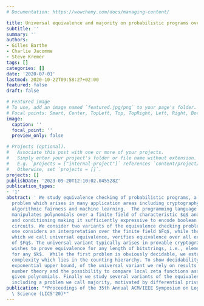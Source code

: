 ```yaml
---
# Documentation: https://wowchemy.com/docs/managing-content/

title: Universal equivalence and majority on probabilistic programs over finite fields
subtitle: ''
summary: ''
authors:
- Gilles Barthe
- Charlie Jacomme
- Steve Kremer
tags: []
categories: []
date: '2020-07-01'
lastmod: 2020-10-22T09:58:27+02:00
featured: false
draft: false

# Featured image
# To use, add an image named `featured.jpg/png` to your page's folder.
# Focal points: Smart, Center, TopLeft, Top, TopRight, Left, Right, BottomLeft, Bottom, BottomRight.
image:
  caption: ''
  focal_point: ''
  preview_only: false

# Projects (optional).
#   Associate this post with one or more of your projects.
#   Simply enter your project's folder or file name without extension.
#   E.g. `projects = ["internal-project"]` references `content/project/deep-learning/index.md`.
#   Otherwise, set `projects = []`.
projects: []
publishDate: '2023-09-20T12:10:02.045528Z'
publication_types:
- '1'
abstract: ' We study equivalence checking of probabilistic programs, a fundamental
  problem which arises in many application areas including cryptography, privacy,
  algorithmic fairness and machine learning.  The programming language we consider
  manipulates polynomials over a finite field of characteristic $q$ and supports sampling
  and conditioning making it sufficiently expressive to encode boolean and arithmetic
  circuits. We consider two variants of the equivalence checking problem: the first
  one considers an interpretation over the finite field $Fq$, while the second one,
  which we call universal equivalence, verifies equivalence over all extensions $Fqk$
  of $Fq$. The universal variant typically arises in provable cryptography when one
  wishes to prove equivalence for any length of bitstrings, i.e., elements of $F_2^k$
  for any $k$.  While the first problem is obviously decidable, we establish its exact
  complexity which lies in the counting hierarchy. To show decidability, and a doubly
  exponential upper bound, of the universal variant we rely on results from algorithmic
  number theory and the possibility to compare local zeta functions associated to
  given polynomials. Finally we study several variants of the equivalence problem,
  including a problem we call majority, motivated by differential privacy.  '
publication: "*Proceedings of the 35th Annual ACM/IEEE Symposium on Logic in Computer\
  \ Science (LICS'20)*"
---
```

